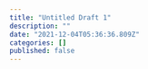 ```yaml
---
title: "Untitled Draft 1"
description: ""
date: "2021-12-04T05:36:36.809Z"
categories: []
published: false
---
```




